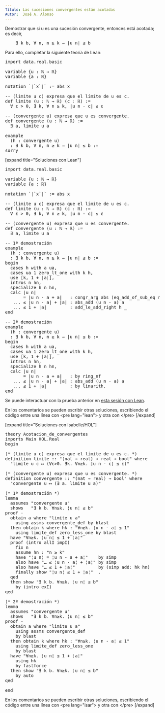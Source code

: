 ```yaml
---
Título: Las sucesiones convergentes están acotadas
Autor:  José A. Alonso
---
```


Demostrar que si u es una sucesión convergente, entonces está acotada; es decir,
<pre lang="text">
    ∃ k b, ∀ n, n ≥ k → |u n| ≤ b
</pre>

Para ello, completar la siguiente teoría de Lean:

<pre lang="lean">
import data.real.basic

variable {u : ℕ → ℝ}
variable {a : ℝ}

notation `|`x`|` := abs x

-- (limite u c) expresa que el límite de u es c.
def limite (u : ℕ → ℝ) (c : ℝ) :=
  ∀ ε > 0, ∃ k, ∀ n ≥ k, |u n - c| ≤ ε

-- (convergente u) expresa que u es convergente.
def convergente (u : ℕ → ℝ) :=
  ∃ a, limite u a

example
  (h : convergente u)
  : ∃ k b, ∀ n, n ≥ k → |u n| ≤ b :=
sorry
</pre>

[expand title="Soluciones con Lean"]

<pre lang="lean">
import data.real.basic

variable {u : ℕ → ℝ}
variable {a : ℝ}

notation `|`x`|` := abs x

-- (limite u c) expresa que el límite de u es c.
def limite (u : ℕ → ℝ) (c : ℝ) :=
  ∀ ε > 0, ∃ k, ∀ n ≥ k, |u n - c| ≤ ε

-- (convergente u) expresa que u es convergente.
def convergente (u : ℕ → ℝ) :=
  ∃ a, limite u a

-- 1ª demostración
example
  (h : convergente u)
  : ∃ k b, ∀ n, n ≥ k → |u n| ≤ b :=
begin
  cases h with a ua,
  cases ua 1 zero_lt_one with k h,
  use [k, 1 + |a|],
  intros n hn,
  specialize h n hn,
  calc |u n|
       = |u n - a + a|   : congr_arg abs (eq_add_of_sub_eq rfl)
   ... ≤ |u n - a| + |a| : abs_add (u n - a) a
   ... ≤ 1 + |a|         : add_le_add_right h _
end

-- 2ª demostración
example
  (h : convergente u)
  : ∃ k b, ∀ n, n ≥ k → |u n| ≤ b :=
begin
  cases h with a ua,
  cases ua 1 zero_lt_one with k h,
  use [k, 1 + |a|],
  intros n hn,
  specialize h n hn,
  calc |u n|
       = |u n - a + a|   : by ring_nf
   ... ≤ |u n - a| + |a| : abs_add (u n - a) a
   ... ≤ 1 + |a|         : by linarith,
end
</pre>

Se puede interactuar con la prueba anterior en <a href="https://leanprover-community.github.io/lean-web-editor/#url=https://raw.githubusercontent.com/jaalonso/Calculemus/main/src/Acotacion_de_convergentes.lean" rel="noopener noreferrer" target="_blank">esta sesión con Lean</a>.

En los comentarios se pueden escribir otras soluciones, escribiendo el código entre una línea con &#60;pre lang=&quot;lean&quot;&#62; y otra con &#60;/pre&#62;
[/expand]

[expand title="Soluciones con Isabelle/HOL"]

<pre lang="isar">
theory Acotacion_de_convergentes
imports Main HOL.Real
begin

(* (limite u c) expresa que el límite de u es c. *)
definition limite :: "(nat ⇒ real) ⇒ real ⇒ bool" where
  "limite u c ⟷ (∀ε>0. ∃k. ∀n≥k. ¦u n - c¦ ≤ ε)"

(* (convergente u) expresa que u es convergente. *)
definition convergente :: "(nat ⇒ real) ⇒ bool" where
  "convergente u ⟷ (∃ a. limite u a)"

(* 1ª demostración *)
lemma
  assumes "convergente u"
  shows   "∃ k b. ∀n≥k. ¦u n¦ ≤ b"
proof -
  obtain a where "limite u a"
    using assms convergente_def by blast
  then obtain k where hk : "∀n≥k. ¦u n - a¦ ≤ 1"
    using limite_def zero_less_one by blast
  have "∀n≥k. ¦u n¦ ≤ 1 + ¦a¦"
  proof (intro allI impI)
    fix n
    assume hn : "n ≥ k"
    have "¦u n¦ = ¦u n - a + a¦"    by simp
    also have "… ≤ ¦u n - a¦ + ¦a¦" by simp
    also have "… ≤ 1 + ¦a¦"         by (simp add: hk hn)
    finally show "¦u n¦ ≤ 1 + ¦a¦"  .
  qed
  then show "∃ k b. ∀n≥k. ¦u n¦ ≤ b"
    by (intro exI)
qed

(* 2ª demostración *)
lemma
  assumes "convergente u"
  shows   "∃ k b. ∀n≥k. ¦u n¦ ≤ b"
proof -
  obtain a where "limite u a"
    using assms convergente_def
    by blast
  then obtain k where hk : "∀n≥k. ¦u n - a¦ ≤ 1"
    using limite_def zero_less_one
    by blast
  have "∀n≥k. ¦u n¦ ≤ 1 + ¦a¦"
    using hk
    by fastforce
  then show "∃ k b. ∀n≥k. ¦u n¦ ≤ b"
    by auto
qed

end
</pre>

En los comentarios se pueden escribir otras soluciones, escribiendo el código entre una línea con &#60;pre lang=&quot;isar&quot;&#62; y otra con &#60;/pre&#62;
[/expand]
